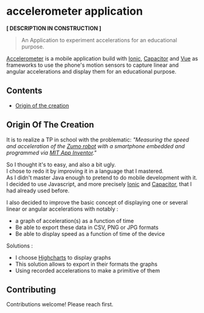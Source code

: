 # accelerometer application


**[ DESCRIPTION IN CONSTRUCTION ]**
> An Application to experiment accelerations for an educational purpose.

[Accelerometer](https://github.com/Raserber/) is a mobile application build with [Ionic](https://ionicframework.com/), [Capacitor](https://capacitorjs.com/)
and [Vue](https://vuejs.org) as frameworks to use the phone's motion sensors to capture linear and angular accelerations and display them for an educational purpose.

## Contents

- [Origin of the creation](#origin-of-the-creation)


## Origin Of The Creation

It is to realize a TP in school with the problematic: *"Measuring the speed and acceleration of the
[Zumo robot](https://cdn.discordapp.com/attachments/972230493871427735/972230636964315216/unknown.png)
with a smartphone embedded and programmed via [MIT App Inventor](https://appinventor.mit.edu/)."*

So I thought it's to easy, and also a bit ugly.  
I chose to redo it by improving it in a language that I mastered.  
As I didn't master Java enough to pretend to do mobile development with it.  
I decided to use Javascript,
and more precisely [Ionic](https://ionicframework.com/) and [Capacitor](https://capacitorjs.com/), that I had already used before.


I also decided to improve the basic concept of displaying one
or several linear or angular accelerations with notably :

- a graph of acceleration(s) as a function of time
- Be able to export these data in CSV, PNG or JPG formats
- Be able to display speed as a function of time of the device

Solutions :

- I choose [Highcharts](https://www.highcharts.com/) to display graphs
- This solution allows to export in their formats the graphs
- Using recorded accelerations to make a primitive of them


## Contributing

Contributions welcome! Please reach first.
